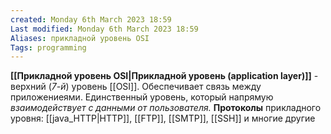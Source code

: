 ```yaml
---
created: Monday 6th March 2023 18:59
Last modified: Monday 6th March 2023 18:59
Aliases: прикладной уровень OSI
Tags: programming
---
```


**[[Прикладной уровень OSI|Прикладной уровень (application layer)]]** - верхний (*7-й*) уровень [[OSI]]. 
Обеспечивает связь между приложениеями. Единственный уровень, который напрямую *взаимодействует с данными от пользователя.*
**Протоколы** прикладного уровня: [[java_HTTP|HTTP]], [[FTP]], [[SMTP]], [[SSH]] и многие другие



